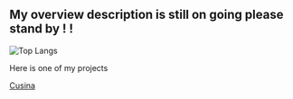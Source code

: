 ## My overview description is still on going please stand by ! !

![Top Langs](https://github-readme-stats.vercel.app/api/top-langs/?username=israadesu&layout=compact)



 Here is one of my projects

[Cusina](https://cusina.vercel.app)


